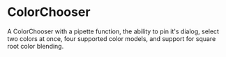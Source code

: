 # ColorChooser
A ColorChooser with a pipette function, the ability to pin it's dialog, select two colors at once, four supported color models, and support for square root color blending.
